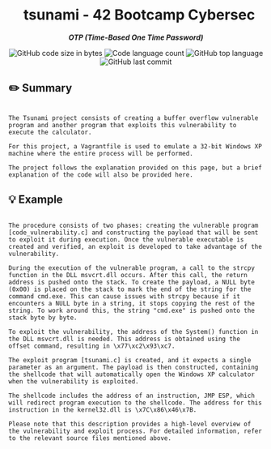 <h1 align="center">
  tsunami - 42 Bootcamp Cybersec
</h1>

<p align="center">
	<b><i>OTP (Time-Based One Time Password)</i></b><br>
</p>

<p align="center">
	<img alt="GitHub code size in bytes" src="https://img.shields.io/github/languages/code-size/Falitomal/tsunami?color=lightblue" />
	<img alt="Code language count" src="https://img.shields.io/github/languages/count/Falitomal/tsunami?color=yellow" />
	<img alt="GitHub top language" src="https://img.shields.io/github/languages/top/Falitomal/tsunami?color=blue" />
	<img alt="GitHub last commit" src="https://img.shields.io/github/last-commit/Falitomal/tsunami?color=green" />
</p>



## ✏️ Summary
```

The Tsunami project consists of creating a buffer overflow vulnerable program and another program that exploits this vulnerability to execute the calculator.

For this project, a Vagrantfile is used to emulate a 32-bit Windows XP machine where the entire process will be performed.

The project follows the explanation provided on this page, but a brief explanation of the code will also be provided here.

```
## 💡 Example 

```

The procedure consists of two phases: creating the vulnerable program [code_vulnerability.c] and constructing the payload that will be sent to exploit it during execution. Once the vulnerable executable is created and verified, an exploit is developed to take advantage of the vulnerability.

During the execution of the vulnerable program, a call to the strcpy function in the DLL msvcrt.dll occurs. After this call, the return address is pushed onto the stack. To create the payload, a NULL byte (0x00) is placed on the stack to mark the end of the string for the command cmd.exe. This can cause issues with strcpy because if it encounters a NULL byte in a string, it stops copying the rest of the string. To work around this, the string "cmd.exe" is pushed onto the stack byte by byte.

To exploit the vulnerability, the address of the System() function in the DLL msvcrt.dll is needed. This address is obtained using the offset command, resulting in \x77\xc2\x93\xc7.

The exploit program [tsunami.c] is created, and it expects a single parameter as an argument. The payload is then constructed, containing the shellcode that will automatically open the Windows XP calculator when the vulnerability is exploited.

The shellcode includes the address of an instruction, JMP ESP, which will redirect program execution to the shellcode. The address for this instruction in the kernel32.dll is \x7C\x86\x46\x7B.

Please note that this description provides a high-level overview of the vulnerability and exploit process. For detailed information, refer to the relevant source files mentioned above.

